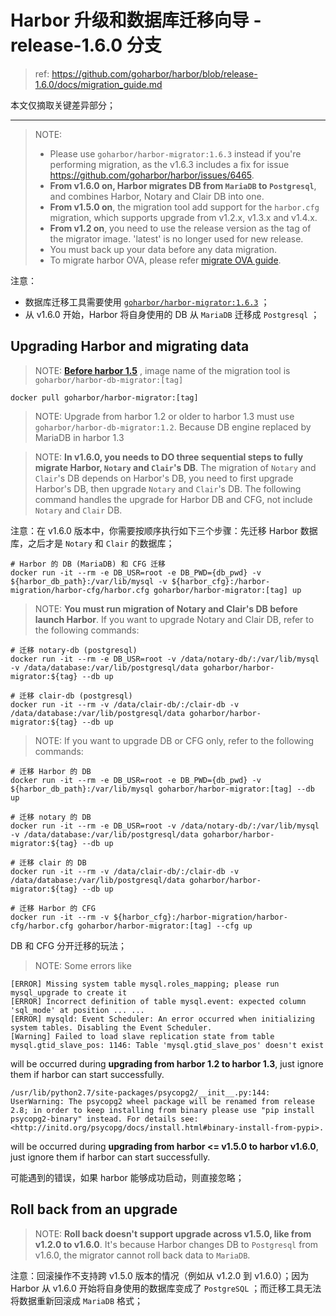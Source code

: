 # Harbor 升级和数据库迁移向导 - release-1.6.0 分支

> ref: https://github.com/goharbor/harbor/blob/release-1.6.0/docs/migration_guide.md

本文仅摘取关键差异部分；

----------

> NOTE:
> 
> - Please use `goharbor/harbor-migrator:1.6.3` instead if you're performing migration, as the v1.6.3 includes a fix for issue https://github.com/goharbor/harbor/issues/6465.
> - **From v1.6.0 on, Harbor migrates DB from `MariaDB` to `Postgresql`**, and combines Harbor, Notary and Clair DB into one.
> - **From v1.5.0 on**, the migration tool add support for the `harbor.cfg` migration, which supports upgrade from v1.2.x, v1.3.x and v1.4.x.
> - **From v1.2 on**, you need to use the release version as the tag of the migrator image. 'latest' is no longer used for new release.
> - You must back up your data before any data migration.
> - To migrate harbor OVA, please refer [migrate OVA guide](https://github.com/goharbor/harbor/blob/release-1.6.0/docs/migrate_ova_guide.md).

注意：

- 数据库迁移工具需要使用 [`goharbor/harbor-migrator:1.6.3`](https://hub.docker.com/r/goharbor/harbor-migrator/tags/) ；
- 从 v1.6.0 开始，Harbor 将自身使用的 DB 从 `MariaDB` 迁移成 `Postgresql` ；

## Upgrading Harbor and migrating data

> NOTE: **[Before harbor 1.5](https://hub.docker.com/r/goharbor/harbor-db-migrator/tags/)** , image name of the migration tool is `goharbor/harbor-db-migrator:[tag]`

```
docker pull goharbor/harbor-migrator:[tag]
```

> NOTE: Upgrade from harbor 1.2 or older to harbor 1.3 must use `goharbor/harbor-db-migrator:1.2`. Because DB engine replaced by MariaDB in harbor 1.3

> NOTE: **In v1.6.0, you needs to DO three sequential steps to fully migrate Harbor, `Notary` and `Clair`'s DB**. The migration of `Notary` and `Clair`'s DB depends on Harbor's DB, you need to first upgrade Harbor's DB, then upgrade `Notary` and `Clair`'s DB. The following command handles the upgrade for Harbor DB and CFG, not include `Notary` and `Clair` DB.

注意：在 v1.6.0 版本中，你需要按顺序执行如下三个步骤：先迁移 Harbor 数据库，之后才是 `Notary` 和 `Clair` 的数据库；

```
# Harbor 的 DB (MariaDB) 和 CFG 迁移
docker run -it --rm -e DB_USR=root -e DB_PWD={db_pwd} -v ${harbor_db_path}:/var/lib/mysql -v ${harbor_cfg}:/harbor-migration/harbor-cfg/harbor.cfg goharbor/harbor-migrator:[tag] up
```

> NOTE: **You must run migration of Notary and Clair's DB before launch Harbor**. If you want to upgrade Notary and Clair DB, refer to the following commands:

```
# 迁移 notary-db (postgresql)
docker run -it --rm -e DB_USR=root -v /data/notary-db/:/var/lib/mysql -v /data/database:/var/lib/postgresql/data goharbor/harbor-migrator:${tag} --db up

# 迁移 clair-db (postgresql)
docker run -it --rm -v /data/clair-db/:/clair-db -v /data/database:/var/lib/postgresql/data goharbor/harbor-migrator:${tag} --db up
```

> NOTE: If you want to upgrade DB or CFG only, refer to the following commands:

```
# 迁移 Harbor 的 DB
docker run -it --rm -e DB_USR=root -e DB_PWD={db_pwd} -v ${harbor_db_path}:/var/lib/mysql goharbor/harbor-migrator:[tag] --db up

# 迁移 notary 的 DB
docker run -it --rm -e DB_USR=root -v /data/notary-db/:/var/lib/mysql -v /data/database:/var/lib/postgresql/data goharbor/harbor-migrator:${tag} --db up

# 迁移 clair 的 DB
docker run -it --rm -v /data/clair-db/:/clair-db -v /data/database:/var/lib/postgresql/data goharbor/harbor-migrator:${tag} --db up

# 迁移 Harbor 的 CFG
docker run -it --rm -v ${harbor_cfg}:/harbor-migration/harbor-cfg/harbor.cfg goharbor/harbor-migrator:[tag] --cfg up
```

DB 和 CFG 分开迁移的玩法；

> NOTE: Some errors like

```
[ERROR] Missing system table mysql.roles_mapping; please run mysql_upgrade to create it
[ERROR] Incorrect definition of table mysql.event: expected column 'sql_mode' at position ... ...
[ERROR] mysqld: Event Scheduler: An error occurred when initializing system tables. Disabling the Event Scheduler.
[Warning] Failed to load slave replication state from table mysql.gtid_slave_pos: 1146: Table 'mysql.gtid_slave_pos' doesn't exist
```

will be occurred during **upgrading from harbor 1.2 to harbor 1.3**, just ignore them if harbor can start successfully.

```
/usr/lib/python2.7/site-packages/psycopg2/__init__.py:144: UserWarning: The psycopg2 wheel package will be renamed from release 2.8; in order to keep installing from binary please use "pip install psycopg2-binary" instead. For details see: <http://initd.org/psycopg/docs/install.html#binary-install-from-pypi>.
```

will be occurred during **upgrading from harbor <= v1.5.0 to harbor v1.6.0**, just ignore them if harbor can start successfully.

可能遇到的错误，如果 harbor 能够成功启动，则直接忽略；

## Roll back from an upgrade

> NOTE: **Roll back doesn't support upgrade across v1.5.0, like from v1.2.0 to v1.6.0**. It's because Harbor changes DB to `Postgresql` from v1.6.0, the migrator cannot roll back data to `MariaDB`.

注意：回滚操作不支持跨 v1.5.0 版本的情况（例如从 v1.2.0 到 v1.6.0）；因为 Harbor 从 v1.6.0 开始将自身使用的数据库变成了 `PostgreSQL` ；而迁移工具无法将数据重新回滚成 `MariaDB` 格式；

